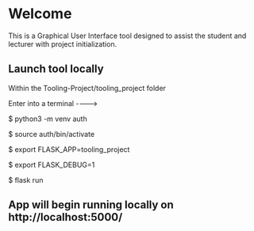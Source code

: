# Welcome

This is a Graphical User Interface tool designed to assist the student and lecturer with project initialization.

## Launch tool locally

Within the Tooling-Project/tooling_project folder

Enter into a terminal ---->

$ python3 -m venv auth

$ source auth/bin/activate

$ export FLASK_APP=tooling_project

$ export FLASK_DEBUG=1

$ flask run

## App will begin running locally on http://localhost:5000/


